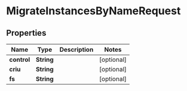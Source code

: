 

# MigrateInstancesByNameRequest


## Properties

| Name | Type | Description | Notes |
|------------ | ------------- | ------------- | -------------|
|**control** | **String** |  |  [optional] |
|**criu** | **String** |  |  [optional] |
|**fs** | **String** |  |  [optional] |



